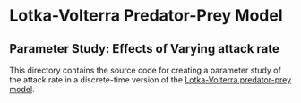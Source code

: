 # Lotka-Volterra Predator-Prey Model

## Parameter Study:  Effects of Varying attack rate

This directory contains the source code for creating a parameter study of the attack rate in a discrete-time version of the [Lotka-Volterra predator-prey model](https://en.wikipedia.org/wiki/Lotka%E2%80%93Volterra_equations).  


